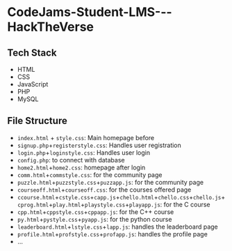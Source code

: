 # CodeJams-Student-LMS---HackTheVerse


## Tech Stack

- HTML
- CSS
- JavaScript
- PHP
- MySQL

## File Structure

- `index.html` + `style.css`: Main homepage before
- `signup.php`+`registerstyle.css`: Handles user registration
- `login.php`+`loginstyle.css`: Handles user login
- `config.php`: to connect with database
- `home2.html`+`home2.css`: homepage after login
- `comm.html`+`commstyle.css`: for the community page
- `puzzle.html`+`puzzstyle.css`+`puzzapp.js`: for the community page
- `courseoff.html`+`courseoff.css`: for the courses offered page
- `ccourse.html`+`cstyle.css`+`capp.js`+`chello.html`+`chello.css`+`chello.js`+`cprog.html`+`play.html`+`playstyle.css`+`playapp.js`: for the C course
- `cpp.html`+`cppstyle.css`+`cppapp.js`: for the C++ course
- `py.html`+`pystyle.css`+`pyapp.js`: for the python course
- `leaderboard.html`+`lstyle.css`+`lapp.js`: handles the leaderboard page
- `profile.html`+`profstyle.css`+`profapp.js`: handles the profile page 
- ...

